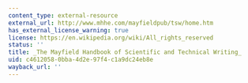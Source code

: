 ```yaml
---
content_type: external-resource
external_url: http://www.mhhe.com/mayfieldpub/tsw/home.htm
has_external_license_warning: true
license: https://en.wikipedia.org/wiki/All_rights_reserved
status: ''
title: _The Mayfield Handbook of Scientific and Technical Writing_
uid: c4612058-0bba-4d2e-97f4-c1a9dc24eb8e
wayback_url: ''
---
```

